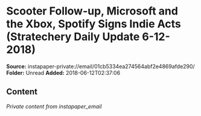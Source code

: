 # Scooter Follow-up, Microsoft and the Xbox, Spotify Signs Indie Acts (Stratechery Daily Update 6-12-2018)

**Source:** instapaper-private://email/01cb5334ea274564abf2e4869afde290/
**Folder:** Unread
**Added:** 2018-06-12T02:37:06




## Content
*Private content from instapaper_email*
